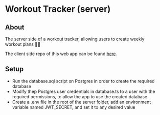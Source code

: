 # Workout Tracker (server)

## About

The server side of a workout tracker, allowing users to create weekly workout plans 🏋️‍♂️

The client side repo of this web app can be found [here](https://github.com/swiderskis/workout-tracker-client).

## Setup

- Run the database.sql script on Postgres in order to create the required database
- Modify thep Postgres user credentials in database.ts to a user with the required permissions, to allow the app to use the created database
- Create a .env file in the root of the server folder, add an environment variable named JWT_SECRET, and set it to any desired value
